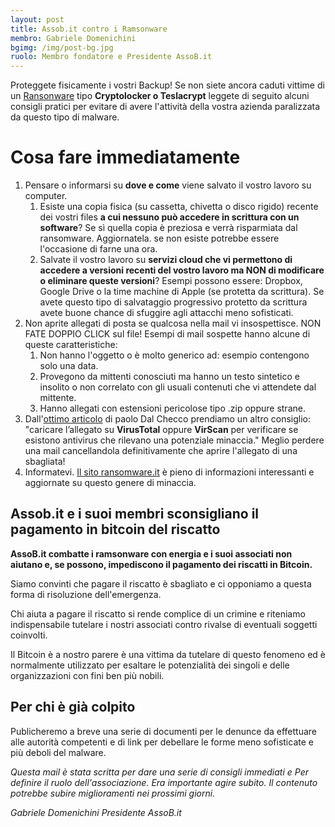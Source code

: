 ```yaml
---
layout: post
title: Assob.it contro i Ramsonware
membro: Gabriele Domenichini
bgimg: /img/post-bg.jpg
ruolo: Membro fondatore e Presidente AssoB.it
---
```

Proteggete fisicamente i vostri Backup!
Se non siete ancora caduti vittime di un [Ransonware](https://it.wikipedia.org/wiki/Ransomware)
tipo **Cryptolocker o Teslacrypt** leggete di seguito alcuni consigli pratici
per evitare di avere l'attività della vostra azienda paralizzata da questo
tipo di malware.
<!-- more -->

# Cosa fare immediatamente

1. Pensare o informarsi su **dove e come** viene salvato il vostro lavoro su computer.
    1. Esiste una copia fisica (su cassetta, chivetta o disco rigido) recente
    dei vostri files **a cui nessuno può accedere in scrittura con un software**?
    Se sì quella copia è preziosa e verrà risparmiata dal ransomware. Aggiornatela.
    se non esiste potrebbe essere l'occasione di farne una ora.
    2. Salvate il vostro lavoro su **servizi cloud che vi permettono di accedere a
    versioni recenti del vostro lavoro ma NON di modificare o eliminare queste versioni**?
    Esempi possono essere: Dropbox, Google Drive o la time machine di Apple
    (se protetta da scrittura).
    Se avete questo tipo di salvataggio progressivo protetto da scrittura avete
    buone chance di sfuggire agli attacchi meno sofisticati.
2. Non aprite allegati di posta se qualcosa nella mail vi insospettisce.
  NON FATE DOPPIO CLICK sul file!
  Esempi di mail sospette hanno alcune di queste caratteristiche:
    1. Non hanno l'oggetto o è molto generico ad: esempio contengono solo una data.
    2. Provegono da mittenti conosciuti ma hanno un testo sintetico e insolito o
    non correlato con gli usuali contenuti che vi attendete dal mittente.
    3. Hanno allegati con estensioni pericolose tipo .zip oppure strane.
3. Dall'[ottimo articolo](http://www.ransomware.it/ransomware-teslacrypt-3-0/) di paolo Dal Checco prendiamo un altro consiglio: "caricare l’allegato su **VirusTotal** oppure **VirScan** per verificare se esistono antivirus che rilevano una potenziale minaccia."
    Meglio perdere una mail cancellandola definitivamente che aprire
    l'allegato di una sbagliata!
3. Informatevi.  [Il sito ransomware.it](http://www.ransomware.it/) è pieno di informazioni interessanti e aggiornate su questo genere di minaccia.

## Assob.it e i suoi membri sconsigliano il pagamento in bitcoin del riscatto

**AssoB.it combatte i ramsonware con energia e i suoi associati non aiutano e, se
possono, impediscono il pagamento dei riscatti in Bitcoin.**

Siamo convinti che pagare il riscatto è sbagliato e ci opponiamo a questa forma
di risoluzione dell'emergenza.

Chi aiuta a pagare il riscatto si rende complice di un crimine e riteniamo
indispensabile tutelare i nostri associati contro rivalse di eventuali
soggetti coinvolti.

Il Bitcoin è a nostro parere è una vittima da tutelare di questo fenomeno ed è normalmente utilizzato per esaltare le potenzialità dei singoli e delle organizzazioni con fini ben più nobili.


## Per chi è già colpito

Publicheremo a breve una serie di documenti per le denunce da effettuare alle
autorità competenti e di link per debellare le forme meno sofisticate e più
deboli del malware.

*Questa mail è stata scritta per dare una serie di consigli immediati e Per
definire il ruolo dell'associazione. Era importante agire subito. Il contenuto
potrebbe subire miglioramenti nei prossimi giorni.*

*Gabriele Domenichini
Presidente AssoB.it*
